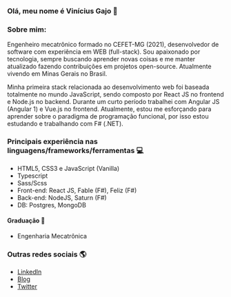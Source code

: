 ### Olá, meu nome é Vinícius Gajo 👋

### Sobre mim:

Engenheiro mecatrônico formado no CEFET-MG (2021), desenvolvedor de software com experiência em WEB (full-stack). Sou apaixonado por tecnologia, sempre buscando aprender novas coisas e me manter atualizado fazendo contribuições em projetos open-source. Atualmente vivendo em Minas Gerais no Brasil.

Minha primeira stack relacionada ao desenvolvimento web foi baseada totalmente no mundo JavaScript, sendo composto por React JS no frontend e Node.js no backend. Durante um curto período trabalhei com Angular JS (Angular 1) e Vue.js no frontend. Atualmente, estou me esforçando para aprender sobre o paradigma de programação funcional, por isso estou estudando e trabalhando com F# (.NET).
  
### Principais experiência nas linguagens/frameworks/ferramentas :computer: 
  * HTML5, CSS3 e JavaScript (Vanilla)
  * Typescript
  * Sass/Scss
  * Front-end: React JS, Fable (F#), Feliz (F#)
  * Back-end: NodeJS, Saturn (F#)
  * DB: Postgres, MongoDB
  
#### Graduação :notebook:
  * Engenharia Mecatrônica
  
### Outras redes sociais :earth_americas:

* [LinkedIn](https://www.linkedin.com/in/vinicius-gajo/)
* [Blog](https://gaio.dev/)
* [Twitter](https://twitter.com/viniciusgajo)

